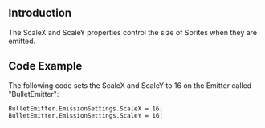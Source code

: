## Introduction

The ScaleX and ScaleY properties control the size of Sprites when they are emitted.

## Code Example

The following code sets the ScaleX and ScaleY to 16 on the Emitter called "BulletEmitter":

    BulletEmitter.EmissionSettings.ScaleX = 16;
    BulletEmitter.EmissionSettings.ScaleY = 16;
